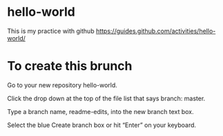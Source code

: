 # hello-world
This is my practice with github https://guides.github.com/activities/hello-world/

# To create this brunch

Go to your new repository hello-world.

Click the drop down at the top of the file list that says branch: master.

Type a branch name, readme-edits, into the new branch text box.

Select the blue Create branch box or hit “Enter” on your keyboard.
